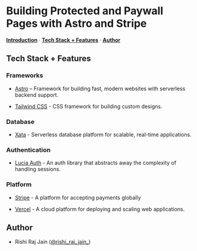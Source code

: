 <!-- ![](https://raw.githubusercontent.com/xataio/mdx-blog/main/images/rag-sveltekit-xata/rag-sveltekit-xata-illustration.jpeg) -->

# Building Protected and Paywall Pages with Astro and Stripe

<p>
  <a href="#introduction"><strong>Introduction</strong></a> ·
  <a href="#tech-stack--features"><strong>Tech Stack + Features</strong></a> ·
  <a href="#author"><strong>Author</strong></a>
</p>

<!-- ## Introduction

Learn how to create a Retrieval-Augmented Generation Chatbot using Xata, SvelteKit, LiteLLM, TailwindCSS and Vercel. -->

## Tech Stack + Features

### Frameworks

- [Astro](https://astro.build/) – Framework for building fast, modern websites with serverless backend support.

- [Tailwind CSS](https://tailwindcss.com) - CSS framework for building custom designs.

### Database

- [Xata](https://xata.io) - Serverless database platform for scalable, real-time applications.

### Authentication

- [Lucia Auth](https://lucia-auth.com) - An auth library that abstracts away the complexity of handling sessions.

### Platform

- [Stripe](https://stripe.com) - A platform for accepting payments globally

- [Vercel](https://vercel.com) - A cloud platform for deploying and scaling web applications.

## Author

- Rishi Raj Jain ([@rishi_raj_jain_](https://twitter.com/rishi_raj_jain_))
